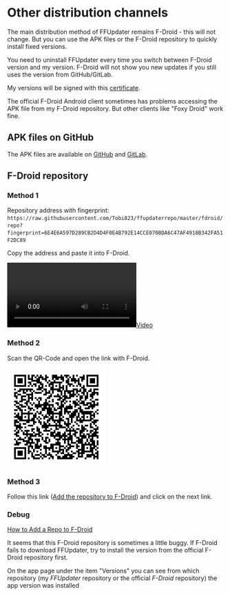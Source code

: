 # Other distribution channels

The main distribution method of FFUpdater remains F-Droid - this will not change. But you can use the APK
files or the F-Droid repository to quickly install fixed versions.

You need to uninstall FFUpdater every time you switch between F-Droid version and my version. F-Droid will not
show you new updates if you still uses the version from GitHub/GitLab.

My versions will be signed with this [certificate](dev/signatures/apk_signature.txt).

The official F-Droid Android client sometimes has problems accessing the APK file from my F-Droid repository.
But other clients like "Foxy Droid" work fine.

## APK files on GitHub

The APK files are available on [GitHub](https://github.com/Tobi823/ffupdater/releases/latest) and
[GitLab](https://gitlab.com/Tobiwan/ffupdater_gitlab/-/releases/latest).

## F-Droid repository

### Method 1

Repository address with fingerprint: `https://raw.githubusercontent.com/Tobi823/ffupdaterrepo/master/fdroid/repo?fingerprint=6E4E6A597D289CB2D4D4F0E4B792E14CCE070BDA6C47AF4918B342FA51F2DC89`

Copy the address and paste it into F-Droid.

[![Video](https://tobi823.github.io/fdroid_repo_method1.mp4)](https://tobi823.github.io/fdroid_repo_method1.mp4)

### Method 2

Scan the QR-Code and open the link with F-Droid.

[![Add](https://raw.githubusercontent.com/Tobi823/ffupdaterrepo/master/fdroid/repo/assets/qrcode.png)](https://raw.githubusercontent.com/Tobi823/ffupdaterrepo/master/fdroid/repo/assets/qrcode.png)

### Method 3

Follow this link ([Add the repository to F-Droid](https://tobi823.github.io/ffupdaterrepo.html)) and click on the next link.

### Debug

[How to Add a Repo to F-Droid](https://f-droid.org/en/tutorials/add-repo/)

It seems that this F-Droid repository is sometimes a little buggy. If F-Droid fails to download FFUpdater, try
to install the version from the official F-Droid repository first.

On the app page under the item "Versions" you can see from which repository (my *FFUpdater*
repository or the official *F-Droid* repository) the app version was installed